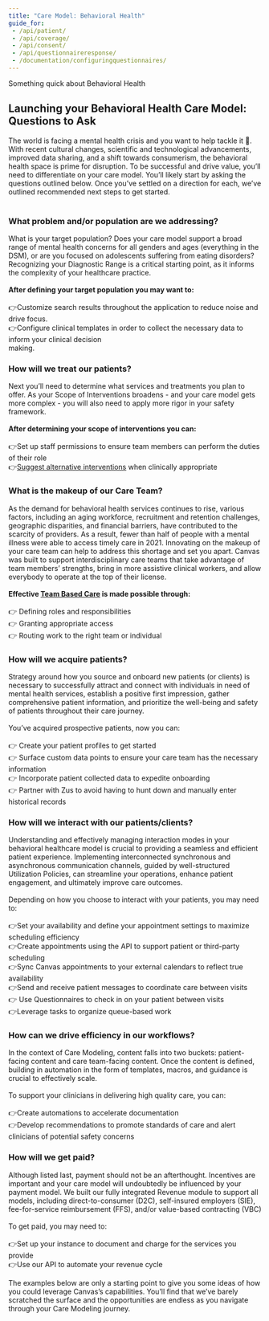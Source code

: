 ```yaml
---
title: "Care Model: Behavioral Health"
guide_for:
 - /api/patient/
 - /api/coverage/
 - /api/consent/
 - /api/questionnaireresponse/
 - /documentation/configuringquestionnaires/
---
```


Something quick about Behavioral Health

## Launching your Behavioral Health Care Model: Questions to Ask
The world is facing a mental health crisis and you want to help tackle it 🙌. With recent cultural changes, scientific and technological advancements, improved data sharing, and a shift towards consumerism, the behavioral health space is prime for disruption.  To be successful and drive value, you’ll need to differentiate on your care model. You’ll likely start by asking the questions outlined below. Once you’ve settled on a direction for each, we’ve outlined recommended next steps to get started. <br> <br> 

### What problem and/or population are we addressing?  
What is your target population? Does your care model support a broad range of mental health concerns for all genders and ages (everything in the DSM), or are you focused on adolescents suffering from eating disorders? Recognizing your Diagnostic Range is a critical starting point, as it informs the complexity of your healthcare practice.<br><br>
<b>After defining your target population you may want to:</b> <br><br>
👉Customize search results throughout the application to reduce noise and drive focus.<br>
👉Configure clinical templates in order to collect the necessary data to inform your clinical decision <br>making.
### How will we treat our patients?
Next you’ll need to determine what services and treatments you plan to offer. As your Scope of Interventions broadens - and your care model gets more complex - you will also need to apply more rigor in your safety framework.<br><br>
<b>After determining your scope of interventions you can:</b><br><br>
👉Set up staff permissions to ensure team members can perform the duties of their role<br>
👉[Suggest alternative interventions]({{site.baseurl}}/guides/promote-patient-safety/#suggesting-alternative-interventions) when clinically appropriate <br>
### What is the makeup of our Care Team? 
As the demand for behavioral health services continues to rise, various factors, including an aging workforce, recruitment and retention challenges, geographic disparities, and financial barriers, have contributed to the scarcity of providers. As a result, fewer than half of people with a mental illness were able to access timely care in 2021. Innovating on the makeup of your care team can help to address this shortage and set you apart. Canvas was built to support interdisciplinary care teams that take advantage of team members’ strengths, bring in more assistive clinical workers, and allow everybody to operate at the top of their license.
<br><br>
<b>Effective [Team Based Care]({{site.baseurl}}/guides/team-based-care/) is made possible through:</b> <br><br>
👉 Defining roles and responsibilities<br>
👉 Granting appropriate access<br>
👉 Routing work to the right team or individual<br>
### How will we acquire patients?
Strategy around how you source and onboard new patients (or clients) is necessary to successfully attract and connect with individuals in need of mental health services, establish a positive first impression, gather comprehensive patient information, and prioritize the well-being and safety of patients throughout their care journey.<br><br>
You’ve acquired prospective patients, now you can:<br><br>
👉 Create your patient profiles to get started<br>
👉 Surface custom data points to ensure your care team has the necessary information<br>
👉 Incorporate patient collected data to expedite onboarding<br>
👉 Partner with Zus to avoid having to hunt down and manually enter historical records
### How will we interact with our patients/clients?
Understanding and effectively managing interaction modes in your behavioral healthcare model is crucial to providing a seamless and efficient patient experience. Implementing interconnected synchronous and asynchronous communication channels, guided by well-structured Utilization Policies, can streamline your operations, enhance patient engagement, and ultimately improve care outcomes.<br><br>
Depending on how you choose to interact with your patients, you may need to:<br><br>
👉Set your availability and define your appointment settings to maximize scheduling efficiency <br>
👉Create appointments using the API to support patient or third-party scheduling <br>
👉Sync Canvas appointments to your external calendars to reflect true availability <br>
👉Send  and receive patient messages to coordinate care between visits <br>
👉 Use Questionnaires to check in on your patient between visits<br>
👉Leverage tasks to organize queue-based work <br>
### How can we drive efficiency in our workflows? 
In the context of Care Modeling, content falls into two buckets: patient-facing content and care team-facing content. Once the content is defined, building in automation in the form of templates, macros, and guidance is crucial to effectively scale. <br><br>
To support your clinicians in delivering high quality care, you can: <br><br>
👉Create automations to accelerate documentation<br>
👉Develop recommendations to promote standards of care and alert clinicians of potential safety concerns<br>
### How will we get paid?  
Although listed last, payment should not be an afterthought. Incentives are important and your care model will undoubtedly be influenced by your payment model. We built our fully integrated Revenue module to support all models, including direct-to-consumer (D2C), self-insured employers (SIE), fee-for-service reimbursement (FFS), and/or value-based contracting (VBC)<br><br>
To get paid, you may need to:<br><br>
👉Set up your instance to document and charge for the services you provide<br>
👉Use our API to automate your revenue cycle<br>

The examples below are only a starting point to give you some ideas of how you could leverage Canvas’s capabilities. You’ll find that we’ve barely scratched the surface and the opportunities are endless as you navigate through your Care Modeling journey.








